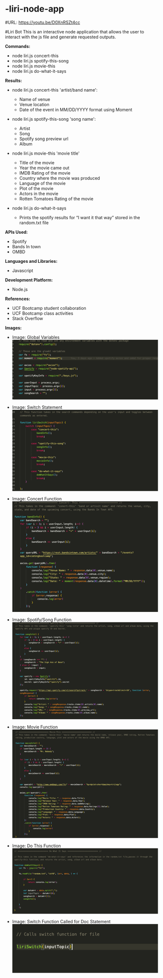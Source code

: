 # -liri-node-app

#URL: https://youtu.be/D0XnRSZt4cc

#Liri Bot
This is an interactive node application that allows the user to interact with the js file and generate requested outputs.

**Commands:**
* node liri.js concert-this
* node liri.js spotify-this-song
* node liri.js movie-this
* node liri.js do-what-it-says

**Results:**
* node liri.js concert-this 'artist/band name':
    * Name of venue
    * Venue location
    * Date of the event in MM/DD/YYYY format using Moment

* node liri.js spotify-this-song 'song name':
    * Artist
    * Song
    * Spotify song preview url
    * Album

* node liri.js movie-this 'movie title'
    * Title of the movie
    * Year the movie came out
    * IMDB Rating of the movie
    * Country where the movie was produced
    * Language of the movie
    * Plot of the movie
    * Actors in the movie
    * Rotten Tomatoes Rating of the movie

* node liri.js do-what-it-says
    * Prints the spotify results for “I want it that way” stored in the random.txt file

**APIs Used:**
* Spotify
* Bands In town
* OMBD

**Languages and Libraries:**
* Javascript

**Development Platform:**
* Node.js

**References:**
* UCF Bootcamp student collaboration
* UCF Bootcamp class activities
* Stack Overflow 

**Images:**

* Image: Global Variables
![switch statement](/Images/liri-intro-global-variables.png)


* Image: Switch Statement
![switch statement](/Images/liri-switch.png)


* Image: Concert Function
![switch statement](/Images/liri-band-function.png)


* Image: Spotify/Song Function
![switch statement](/Images/liri-spotify-function.png)


* Image: Movie Function
![switch statement](/Images/liri-movie-function.png)

* Image: Do This Function
![switch statement](/Images/liri-do-what-it-says-function.png)

* Image: Switch Function Called for Doc Statement
![switch statement](/Images/liri-call-function.png)